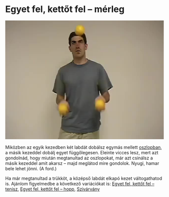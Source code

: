 # Egyet fel, kettőt fel – mérleg

![oneuptwoup](/site/videos/poster/oneuptwoup.jpg)

Miközben az egyik kezedben két labdát dobálsz egymás mellett [oszlopban](oszlopok.md), a másik kezeddel dobálj egyet függőlegesen. Eleinte vicces lesz, mert azt gondolnád, hogy miután megtanultad az oszlopokat, már azt csinálsz a másik kezeddel amit akarsz – majd meglátod mire gondolok. Nyugi, hamar bele lehet jönni. (A ford.)

Ha már megtanultad a trükköt, a középső labdát elkapó kezet váltogathatod is. Ajánlom figyelmedbe a következő variációkat is: [Egyet fel, kettőt fel – tenisz](egyet-fel-kettot-fel-tenisz.md), [Egyet fel, kettőt fel – hopp](egyet-fel-kettot-fel-hopp.md), [Szivárvány](szivarvany.md)


